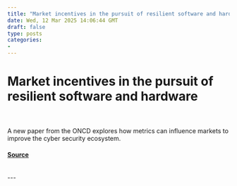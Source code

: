 ```yaml
---
title: "Market incentives in the pursuit of resilient software and hardware"
date: Wed, 12 Mar 2025 14:06:44 GMT
draft: false
type: posts
categories: 
- 
---
```

# Market incentives in the pursuit of resilient software and hardware

<br/>

<br/>
A new paper from the ONCD explores how metrics can influence markets to improve the cyber security ecosystem.

#### [Source](https://www.ncsc.gov.uk/blog-post/market-incentive-the-pursuit-for-resilient-software-hardware)

<br/>
---
